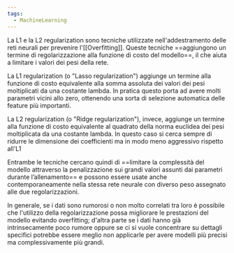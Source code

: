 ```yaml
---
tags:
  - MachineLearning
---
```

La L1 e la L2 regularization sono tecniche utilizzate nell'addestramento delle reti neurali per prevenire l'[[Overfitting]]. Queste tecniche ==aggiungono un termine di regolarizzazione alla funzione di costo del modello==, il che aiuta a limitare i valori dei pesi della rete.

La L1 regularization (o "Lasso regularization") aggiunge un termine alla funzione di costo equivalente alla somma assoluta dei valori dei pesi moltiplicati da una costante lambda. In pratica questo porta ad avere molti parametri vicini allo zero, ottenendo una sorta di selezione automatica delle feature più importanti.

La L2 regularization (o "Ridge regularization"), invece, aggiunge un termine alla funzione di costo equivalente al quadrato della norma euclidea dei pesi moltiplicata da una costante lambda. In questo caso si cerca sempre di ridurre le dimensione dei coefficienti ma in modo meno aggressivo rispetto all'L1

Entrambe le tecniche cercano quindi di ==limitare la complessità del modello attraverso la penalizzazione sui grandi valori assunti dai parametri durante l’allenamento== e possono essere usate anche contemporaneamente nella stessa rete neurale con diverso peso assegnato alle due regolarizzazioni.

In generale, se i dati sono rumorosi o non molto correlati tra loro è possibile che l'utilizzo della regolarizzazione possa migliorare le prestazioni del modello evitando overfitting; d'altra parte se i dati hanno già intrinsecamente poco rumore oppure se ci si vuole concentrare su dettagli specifici potrebbe essere meglio non applicarle per avere modelli più precisi ma complessivamente più grandi.